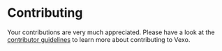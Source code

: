 # Contributing

Your contributions are very much appreciated. Please have a look at the [contributor guidelines](https://vexo.ai/getting-started/contributing/) to learn more about contributing to Vexo.
